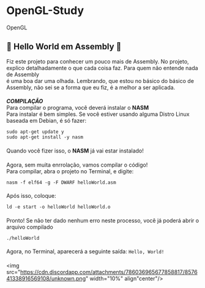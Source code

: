 # OpenGL-Study
OpenGL
####
📀 Hello World em Assembly 📀
-------
Fiz este projeto para conhecer um pouco mais de Assembly. No projeto, explico detalhadamente o que cada coisa faz. Para quem não entende nada de Assembly
<br/>
é uma boa dar uma olhada. Lembrando, que estou no básico do básico de Assembly, não sei se a forma que eu fiz, é a melhor a ser aplicada.
####
***COMPILAÇÃO***
<br/>
Para compilar o programa, você deverá instalar o **NASM**
<br/>
Para instalar é bem simples. Se você estiver usando alguma Distro Linux baseada em Debian, é só fazer:
<br/>
```
sudo apt-get update y
sudo apt-get install -y nasm
```
####
Quando você fizer isso, o **NASM** já vai estar instalado!
####
Agora, sem muita enrrolação, vamos compilar o código!
<br/>
Para compilar, abra o projeto no Terminal, e digite:
<br/>
```
nasm -f elf64 -g -F DWARF helloWorld.asm
```
####
Após isso, coloque:
<br/>
```
ld -e start -o helloWorld helloWorld.o
```
####
Pronto! Se não ter dado nenhum erro neste processo, você já poderá abrir o arquivo compilado
<br/>
```
./helloWorld
```
####
Agora, no Terminal, aparecerá a seguinte saída: `Hello, World!`
####
<img src="https://cdn.discordapp.com/attachments/786036965677858817/857641338916569108/unknown.png" width="10%" align"center"/>
